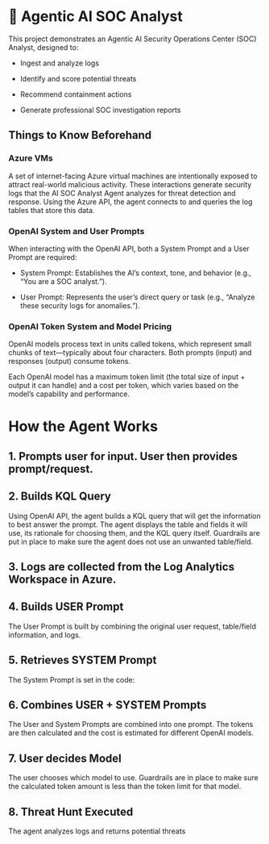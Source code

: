 # 🤖 Agentic AI SOC Analyst

This project demonstrates an Agentic AI Security Operations Center (SOC) Analyst, designed to:

- Ingest and analyze logs

- Identify and score potential threats

- Recommend containment actions

- Generate professional SOC investigation reports

## Things to Know Beforehand

### Azure VMs
A set of internet-facing Azure virtual machines are intentionally exposed to attract real-world malicious activity. These interactions generate security logs that the AI SOC Analyst Agent analyzes for threat detection and response.
Using the Azure API, the agent connects to and queries the log tables that store this data.


### OpenAI System and User Prompts
When interacting with the OpenAI API, both a System Prompt and a User Prompt are required:

- System Prompt: Establishes the AI’s context, tone, and behavior (e.g., “You are a SOC analyst.”).

- User Prompt: Represents the user’s direct query or task (e.g., “Analyze these security logs for anomalies.”).


### OpenAI Token System and Model Pricing
OpenAI models process text in units called tokens, which represent small chunks of text—typically about four characters. Both prompts (input) and responses (output) consume tokens.

Each OpenAI model has a maximum token limit (the total size of input + output it can handle) and a cost per token, which varies based on the model’s capability and performance.



# How the Agent Works

## 1. Prompts user for input. User then provides prompt/request.
## 2. Builds KQL Query

Using OpenAI API, the agent builds a KQL query that will get the information to best answer the prompt. The agent displays the table and fields it will use, its rationale for choosing them, and the KQL query itself. Guardrails are put in place to make sure the agent does not use an unwanted table/field.

## 3. Logs are collected from the Log Analytics Workspace in Azure.

## 4. Builds USER Prompt

The User Prompt is built by combining the original user request, table/field information, and logs.

## 5. Retrieves SYSTEM Prompt

The System Prompt is set in the code: 

## 6. Combines USER + SYSTEM Prompts

The User and System Prompts are combined into one prompt. The tokens are then calculated and the cost is estimated for different OpenAI models.

## 7. User decides Model

The user chooses which model to use. Guardrails are in place to make sure the calculated token amount is less than the token limit for that model.

## 8. Threat Hunt Executed
The agent analyzes logs and returns potential threats 
